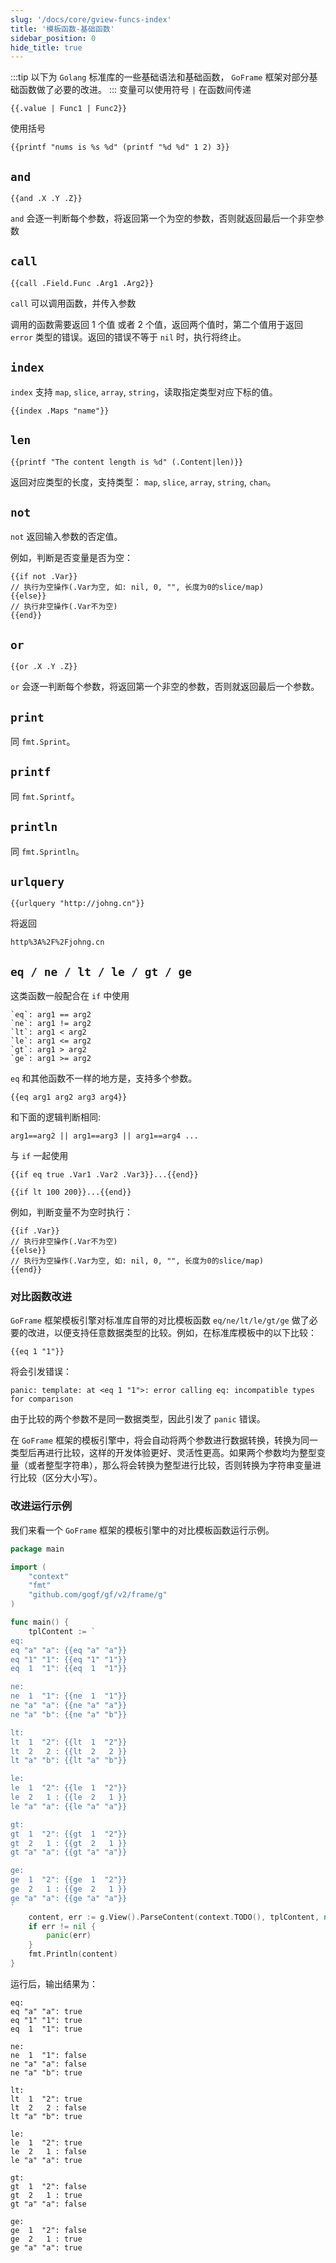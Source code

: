 ```yaml
---
slug: '/docs/core/gview-funcs-index'
title: '模板函数-基础函数'
sidebar_position: 0
hide_title: true
---
```

:::tip
以下为 `Golang` 标准库的一些基础语法和基础函数， `GoFrame` 框架对部分基础函数做了必要的改进。
:::
变量可以使用符号 `|` 在函数间传递

```
{{.value | Func1 | Func2}}
```

使用括号

```
{{printf "nums is %s %d" (printf "%d %d" 1 2) 3}}
```

## `and`

```
{{and .X .Y .Z}}
```

`and` 会逐一判断每个参数，将返回第一个为空的参数，否则就返回最后一个非空参数

## `call`

```
{{call .Field.Func .Arg1 .Arg2}}
```

`call` 可以调用函数，并传入参数

调用的函数需要返回 1 个值 或者 2 个值，返回两个值时，第二个值用于返回 `error` 类型的错误。返回的错误不等于 `nil` 时，执行将终止。

## `index`

`index` 支持 `map`, `slice`, `array`, `string`，读取指定类型对应下标的值。

```
{{index .Maps "name"}}
```

## `len`

```
{{printf "The content length is %d" (.Content|len)}}
```

返回对应类型的长度，支持类型： `map`, `slice`, `array`, `string`, `chan`。

## `not`

`not` 返回输入参数的否定值。

例如，判断是否变量是否为空：

```
{{if not .Var}}
// 执行为空操作(.Var为空, 如: nil, 0, "", 长度为0的slice/map)
{{else}}
// 执行非空操作(.Var不为空)
{{end}}
```

## `or`

```
{{or .X .Y .Z}}
```

`or` 会逐一判断每个参数，将返回第一个非空的参数，否则就返回最后一个参数。

## `print`

同 `fmt.Sprint`。

## `printf`

同 `fmt.Sprintf`。

## `println`

同 `fmt.Sprintln`。

## `urlquery`

```
{{urlquery "http://johng.cn"}}
```

将返回

```
http%3A%2F%2Fjohng.cn
```

## `eq / ne / lt / le / gt / ge`

这类函数一般配合在 `if` 中使用

```
`eq`: arg1 == arg2
`ne`: arg1 != arg2
`lt`: arg1 < arg2
`le`: arg1 <= arg2
`gt`: arg1 > arg2
`ge`: arg1 >= arg2
```

`eq` 和其他函数不一样的地方是，支持多个参数。

```
{{eq arg1 arg2 arg3 arg4}}
```

和下面的逻辑判断相同:

```
arg1==arg2 || arg1==arg3 || arg1==arg4 ...
```

与 `if` 一起使用

```
{{if eq true .Var1 .Var2 .Var3}}...{{end}}
```

```
{{if lt 100 200}}...{{end}}
```

例如，判断变量不为空时执行：

```
{{if .Var}}
// 执行非空操作(.Var不为空)
{{else}}
// 执行为空操作(.Var为空, 如: nil, 0, "", 长度为0的slice/map)
{{end}}
```

### 对比函数改进

`GoFrame` 框架模板引擎对标准库自带的对比模板函数 `eq/ne/lt/le/gt/ge` 做了必要的改进，以便支持任意数据类型的比较。例如，在标准库模板中的以下比较：

```
{{eq 1 "1"}}
```

将会引发错误：

```
panic: template: at <eq 1 "1">: error calling eq: incompatible types for comparison
```

由于比较的两个参数不是同一数据类型，因此引发了 `panic` 错误。

在 `GoFrame` 框架的模板引擎中，将会自动将两个参数进行数据转换，转换为同一类型后再进行比较，这样的开发体验更好、灵活性更高。如果两个参数均为整型变量（或者整型字符串），那么将会转换为整型进行比较，否则转换为字符串变量进行比较（区分大小写）。

### 改进运行示例

我们来看一个 `GoFrame` 框架的模板引擎中的对比模板函数运行示例。

```go
package main

import (
    "context"
    "fmt"
    "github.com/gogf/gf/v2/frame/g"
)

func main() {
    tplContent := `
eq:
eq "a" "a": {{eq "a" "a"}}
eq "1" "1": {{eq "1" "1"}}
eq  1  "1": {{eq  1  "1"}}

ne:
ne  1  "1": {{ne  1  "1"}}
ne "a" "a": {{ne "a" "a"}}
ne "a" "b": {{ne "a" "b"}}

lt:
lt  1  "2": {{lt  1  "2"}}
lt  2   2 : {{lt  2   2 }}
lt "a" "b": {{lt "a" "b"}}

le:
le  1  "2": {{le  1  "2"}}
le  2   1 : {{le  2   1 }}
le "a" "a": {{le "a" "a"}}

gt:
gt  1  "2": {{gt  1  "2"}}
gt  2   1 : {{gt  2   1 }}
gt "a" "a": {{gt "a" "a"}}

ge:
ge  1  "2": {{ge  1  "2"}}
ge  2   1 : {{ge  2   1 }}
ge "a" "a": {{ge "a" "a"}}
`
    content, err := g.View().ParseContent(context.TODO(), tplContent, nil)
    if err != nil {
        panic(err)
    }
    fmt.Println(content)
}
```

运行后，输出结果为：

```
eq:
eq "a" "a": true
eq "1" "1": true
eq  1  "1": true

ne:
ne  1  "1": false
ne "a" "a": false
ne "a" "b": true

lt:
lt  1  "2": true
lt  2   2 : false
lt "a" "b": true

le:
le  1  "2": true
le  2   1 : false
le "a" "a": true

gt:
gt  1  "2": false
gt  2   1 : true
gt "a" "a": false

ge:
ge  1  "2": false
ge  2   1 : true
ge "a" "a": true
```